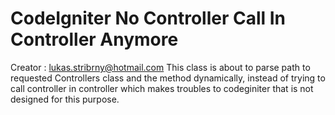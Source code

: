 # CodeIgniter No Controller Call In Controller Anymore
Creator : lukas.stribrny@hotmail.com
This class is about to parse path to requested Controllers class and the method dynamically,
instead of trying to call controller in controller
which makes troubles to codeginiter that is not designed for this purpose.
